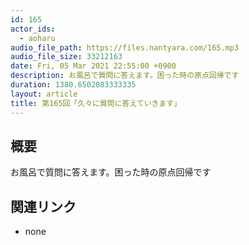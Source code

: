 ```yaml
---
id: 165
actor_ids:
  - aoharu
audio_file_path: https://files.nantyara.com/165.mp3
audio_file_size: 33212163
date: Fri, 05 Mar 2021 22:55:00 +0900
description: お風呂で質問に答えます。困った時の原点回帰です
duration: 1380.6502083333335
layout: article
title: 第165回「久々に質問に答えていきます」
---
```

## 概要

お風呂で質問に答えます。困った時の原点回帰です

## 関連リンク

* none
